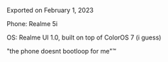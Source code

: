 Exported on February 1, 2023



Phone: Realme 5i

OS: Realme UI 1.0, built on top of ColorOS 7 (i guess)

"the phone doesnt bootloop for me"™
